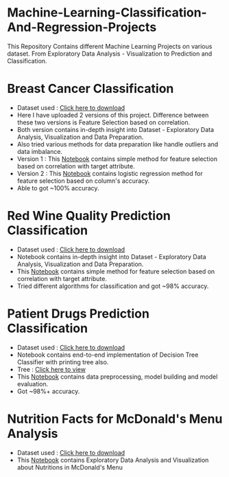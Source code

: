 # Machine-Learning-Classification-And-Regression-Projects
This Repository Contains different Machine Learning Projects on various dataset. From Exploratory Data Analysis - Visualization to Prediction and Classification.

# Breast Cancer Classification

* Dataset used : [Click here to download](https://www.kaggle.com/uciml/breast-cancer-wisconsin-data)
* Here I have uploaded 2 versions of this project. Difference between these two versions is Feature Selection based on correlation.
* Both version contains in-depth insight into Dataset - Exploratory Data Analysis, Visualization and Data Preparation.
* Also tried various methods for data preparation like handle outliers and data imbalance.
* Version 1 : This [Notebook](https://github.com/rkshiyaniya/Machine-Learning-Classification-And-Regression-Projects/blob/main/Breast%20Cancer%20Classification%201.ipynb) contains simple method for feature selection based on correlation with target attribute.
* Version 2 : This [Notebook](https://github.com/rkshiyaniya/Machine-Learning-Classification-And-Regression-Projects/blob/main/Breast%20Cancer%20Classification%202.ipynb) contains logistic regression method for feature selection based on column's accuracy.
* Able to got ~100% accuracy.

# Red Wine Quality Prediction Classification

* Dataset used : [Click here to download](https://www.kaggle.com/uciml/red-wine-quality-cortez-et-al-2009)
* Notebook contains in-depth insight into Dataset - Exploratory Data Analysis, Visualization and Data Preparation.
* This [Notebook](https://github.com/rkshiyaniya/Machine-Learning-Classification-And-Regression-Projects/blob/main/Red%20Wine%20Quality.ipynb) contains simple method for feature selection based on correlation with target attribute.
* Tried different algorithms for classification and got ~98% accuracy.

# Patient Drugs Prediction Classification 

* Dataset used : [Click here to download](https://github.com/rkshiyaniya/Machine-Learning-Classification-And-Regression-Projects/blob/main/drug200.csv)
* Notebook contains end-to-end implementation of Decision Tree Classifier with printing tree also.
* Tree : [Click here to view](https://github.com/rkshiyaniya/Machine-Learning-Classification-And-Regression-Projects/blob/main/drugtree.png)
* This [Notebook](https://github.com/rkshiyaniya/Machine-Learning-Classification-And-Regression-Projects/blob/main/Decision_Trees_drugs.ipynb) contains data preprocessing, model building and model evaluation.
* Got ~98%+ accuracy.

# Nutrition Facts for McDonald's Menu Analysis

* Dataset used : [Click here to download](https://www.kaggle.com/mcdonalds/nutrition-facts)
* This [Notebook](https://github.com/rkshiyaniya/Machine-Learning-Classification-And-Regression-Projects/blob/main/McDonald's%20Menu.ipynb) contains Exploratory Data Analysis and Visualization about Nutritions in McDonald's Menu

